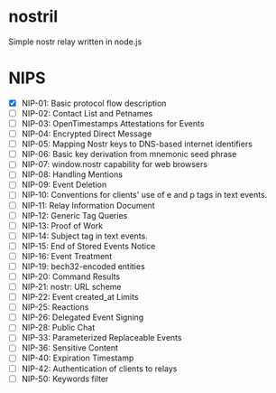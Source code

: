 # nostril
Simple nostr relay written in node.js 
# NIPS
* [x] NIP-01: Basic protocol flow description
* [ ] NIP-02: Contact List and Petnames
* [ ] NIP-03: OpenTimestamps Attestations for Events
* [ ] NIP-04: Encrypted Direct Message
* [ ] NIP-05: Mapping Nostr keys to DNS-based internet identifiers
* [ ] NIP-06: Basic key derivation from mnemonic seed phrase
* [ ] NIP-07: window.nostr capability for web browsers
* [ ] NIP-08: Handling Mentions
* [ ] NIP-09: Event Deletion
* [ ] NIP-10: Conventions for clients' use of e and p tags in text events.
* [ ] NIP-11: Relay Information Document
* [ ] NIP-12: Generic Tag Queries
* [ ] NIP-13: Proof of Work
* [ ] NIP-14: Subject tag in text events.
* [ ] NIP-15: End of Stored Events Notice
* [ ] NIP-16: Event Treatment
* [ ] NIP-19: bech32-encoded entities
* [ ] NIP-20: Command Results
* [ ] NIP-21: nostr: URL scheme
* [ ] NIP-22: Event created_at Limits
* [ ] NIP-25: Reactions
* [ ] NIP-26: Delegated Event Signing
* [ ] NIP-28: Public Chat
* [ ] NIP-33: Parameterized Replaceable Events
* [ ] NIP-36: Sensitive Content
* [ ] NIP-40: Expiration Timestamp
* [ ] NIP-42: Authentication of clients to relays
* [ ] NIP-50: Keywords filter
